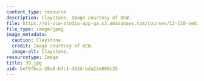 ```yaml
---
content_type: resource
description: Claystone. Image courtesy of OCW.
file: https://ol-ocw-studio-app-qa.s3.amazonaws.com/courses/12-110-sedimentary-geology-fall-2004/bef9fbca26a0b7c1d62dbda23e880c25_39.jpg
file_type: image/jpeg
image_metadata:
  caption: Claystone.
  credit: Image courtesy of OCW.
  image-alt: Claystone.
resourcetype: Image
title: 39.jpg
uid: bef9fbca-26a0-b7c1-d62d-bda23e880c25
---
```

